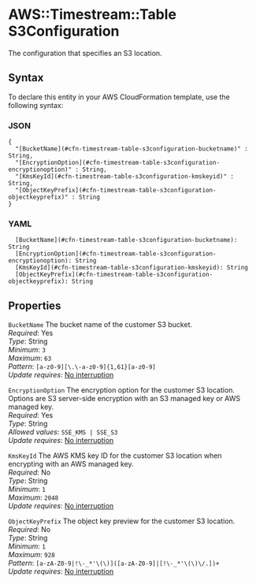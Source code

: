 # AWS::Timestream::Table S3Configuration<a name="aws-properties-timestream-table-s3configuration"></a>

The configuration that specifies an S3 location\.

## Syntax<a name="aws-properties-timestream-table-s3configuration-syntax"></a>

To declare this entity in your AWS CloudFormation template, use the following syntax:

### JSON<a name="aws-properties-timestream-table-s3configuration-syntax.json"></a>

```
{
  "[BucketName](#cfn-timestream-table-s3configuration-bucketname)" : String,
  "[EncryptionOption](#cfn-timestream-table-s3configuration-encryptionoption)" : String,
  "[KmsKeyId](#cfn-timestream-table-s3configuration-kmskeyid)" : String,
  "[ObjectKeyPrefix](#cfn-timestream-table-s3configuration-objectkeyprefix)" : String
}
```

### YAML<a name="aws-properties-timestream-table-s3configuration-syntax.yaml"></a>

```
  [BucketName](#cfn-timestream-table-s3configuration-bucketname): String
  [EncryptionOption](#cfn-timestream-table-s3configuration-encryptionoption): String
  [KmsKeyId](#cfn-timestream-table-s3configuration-kmskeyid): String
  [ObjectKeyPrefix](#cfn-timestream-table-s3configuration-objectkeyprefix): String
```

## Properties<a name="aws-properties-timestream-table-s3configuration-properties"></a>

`BucketName` <a name="cfn-timestream-table-s3configuration-bucketname"></a>
The bucket name of the customer S3 bucket\.  
_Required_: Yes  
_Type_: String  
_Minimum_: `3`  
_Maximum_: `63`  
_Pattern_: `[a-z0-9][\.\-a-z0-9]{1,61}[a-z0-9]`  
_Update requires_: [No interruption](https://docs.aws.amazon.com/AWSCloudFormation/latest/UserGuide/using-cfn-updating-stacks-update-behaviors.html#update-no-interrupt)

`EncryptionOption` <a name="cfn-timestream-table-s3configuration-encryptionoption"></a>
The encryption option for the customer S3 location\. Options are S3 server\-side encryption with an S3 managed key or AWS managed key\.  
_Required_: Yes  
_Type_: String  
_Allowed values_: `SSE_KMS | SSE_S3`  
_Update requires_: [No interruption](https://docs.aws.amazon.com/AWSCloudFormation/latest/UserGuide/using-cfn-updating-stacks-update-behaviors.html#update-no-interrupt)

`KmsKeyId` <a name="cfn-timestream-table-s3configuration-kmskeyid"></a>
The AWS KMS key ID for the customer S3 location when encrypting with an AWS managed key\.  
_Required_: No  
_Type_: String  
_Minimum_: `1`  
_Maximum_: `2048`  
_Update requires_: [No interruption](https://docs.aws.amazon.com/AWSCloudFormation/latest/UserGuide/using-cfn-updating-stacks-update-behaviors.html#update-no-interrupt)

`ObjectKeyPrefix` <a name="cfn-timestream-table-s3configuration-objectkeyprefix"></a>
The object key preview for the customer S3 location\.  
_Required_: No  
_Type_: String  
_Minimum_: `1`  
_Maximum_: `928`  
_Pattern_: `[a-zA-Z0-9|!\-_*'\(\)]([a-zA-Z0-9]|[!\-_*'\(\)\/.])+`  
_Update requires_: [No interruption](https://docs.aws.amazon.com/AWSCloudFormation/latest/UserGuide/using-cfn-updating-stacks-update-behaviors.html#update-no-interrupt)
